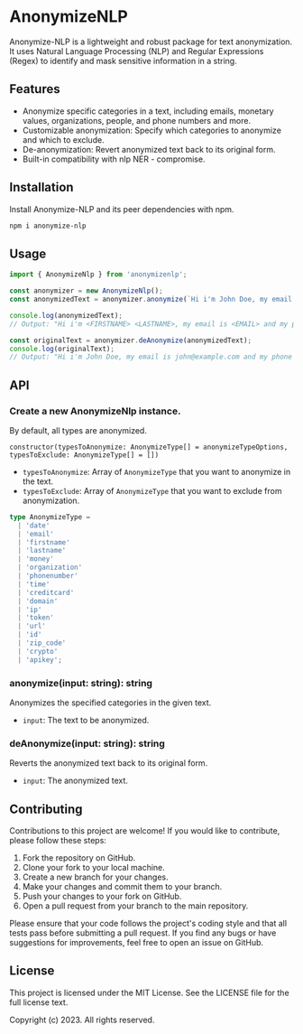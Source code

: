 # AnonymizeNLP

Anonymize-NLP is a lightweight and robust package for text anonymization. It uses Natural Language Processing (NLP) and Regular Expressions (Regex) to identify and mask sensitive information in a string.

## Features

- Anonymize specific categories in a text, including emails, monetary values, organizations, people, and phone numbers and more.
- Customizable anonymization: Specify which categories to anonymize and which to exclude.
- De-anonymization: Revert anonymized text back to its original form.
- Built-in compatibility with nlp NER - compromise.

## Installation

Install Anonymize-NLP and its peer dependencies with npm.

```bash
npm i anonymize-nlp
```

## Usage

```javascript
import { AnonymizeNlp } from 'anonymizenlp';

const anonymizer = new AnonymizeNlp();
const anonymizedText = anonymizer.anonymize(`Hi i'm John Doe, my email is john@example.com and my phone number is +1-234-567-8900.`);

console.log(anonymizedText);
// Output: "Hi i'm <FIRSTNAME> <LASTNAME>, my email is <EMAIL> and my phone number is <PHONENUMBER>."

const originalText = anonymizer.deAnonymize(anonymizedText);
console.log(originalText);
// Output: "Hi i'm John Doe, my email is john@example.com and my phone number is +1-234-567-8900."
```

## API

### Create a new AnonymizeNlp instance. 
By default, all types are anonymized.

`constructor(typesToAnonymize: AnonymizeType[] = anonymizeTypeOptions, typesToExclude: AnonymizeType[] = [])`


- `typesToAnonymize`: Array of `AnonymizeType` that you want to anonymize in the text.
- `typesToExclude`: Array of `AnonymizeType` that you want to exclude from anonymization.

```typescript
type AnonymizeType =
  | 'date'
  | 'email'
  | 'firstname'
  | 'lastname'
  | 'money'
  | 'organization'
  | 'phonenumber'
  | 'time'
  | 'creditcard'
  | 'domain'
  | 'ip'
  | 'token'
  | 'url'
  | 'id'
  | 'zip_code'
  | 'crypto'
  | 'apikey';
```

### anonymize(input: string): string

Anonymizes the specified categories in the given text.

- `input`: The text to be anonymized.

### deAnonymize(input: string): string

Reverts the anonymized text back to its original form.

- `input`: The anonymized text.

## Contributing

Contributions to this project are welcome! If you would like to contribute, please follow these steps:

1. Fork the repository on GitHub.
2. Clone your fork to your local machine.
3. Create a new branch for your changes.
4. Make your changes and commit them to your branch.
5. Push your changes to your fork on GitHub.
6. Open a pull request from your branch to the main repository.

Please ensure that your code follows the project's coding style and that all tests pass before submitting a pull request. If you find any bugs or have suggestions for improvements, feel free to open an issue on GitHub.

## License

This project is licensed under the MIT License. See the LICENSE file for the full license text.

Copyright (c) 2023. All rights reserved.
